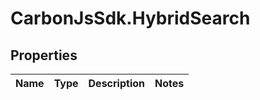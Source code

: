 # CarbonJsSdk.HybridSearch

## Properties

Name | Type | Description | Notes
------------ | ------------- | ------------- | -------------


